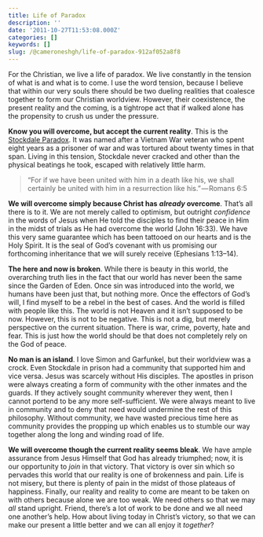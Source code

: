 ```yaml
---
title: Life of Paradox
description: ''
date: '2011-10-27T11:53:08.000Z'
categories: []
keywords: []
slug: /@cameroneshgh/life-of-paradox-912af052a8f8
---
```


For the Christian, we live a life of paradox. We live constantly in the tension of what is and what is to come. I use the word tension, because I believe that within our very souls there should be two dueling realities that coalesce together to form our Christian worldview. However, their coexistence, the present reality and the coming, is a tightrope act that if walked alone has the propensity to crush us under the pressure.

**Know you will overcome, but accept the current reality**. This is the [Stockdale Paradox](http://www.ndoherty.com/stockdale-paradox/). It was named after a Vietnam War veteran who spent eight years as a prisoner of war and was tortured about twenty times in that span. Living in this tension, Stockdale never cracked and other than the physical beatings he took, escaped with relatively little harm.

> “For if we have been united with him in a death like his, we shall certainly be united with him in a resurrection like his.” — Romans 6:5

**We will overcome simply because Christ has** **_already_ overcome**. That’s all there is to it. We are not merely called to optimism, but outright _confidence_ in the words of Jesus when He told the disciples to find their peace in Him in the midst of trials as He had overcome the world (John 16:33). We have this very same guarantee which has been tattooed on our hearts and is the Holy Spirit. It is the seal of God’s covenant with us promising our forthcoming inheritance that we will surely receive (Ephesians 1:13–14).

**The here and now is broken**. While there is beauty in this world, the overarching truth lies in the fact that our world has never been the same since the Garden of Eden. Once sin was introduced into the world, we humans have been just that, but nothing more. Once the effectors of God’s will, I find myself to be a rebel in the best of cases. And the world is filled with people like this. The world is not Heaven and it isn’t supposed to be now. However, this is not to be negative. This is not a dig, but merely perspective on the current situation. There is war, crime, poverty, hate and fear. This is just how the world should be that does not completely rely on the God of peace.

**No man is an island**. I love Simon and Garfunkel, but their worldview was a crock. Even Stockdale in prison had a community that supported him and vice versa. Jesus was scarcely without His disciples. The apostles in prison were always creating a form of community with the other inmates and the guards. If they actively sought community wherever they went, then I cannot portend to be any more self-sufficient. We were always meant to live in community and to deny that need would undermine the rest of this philosophy. Without community, we have wasted precious time here as community provides the propping up which enables us to stumble our way together along the long and winding road of life.

**We will overcome though the current reality seems bleak**. We have ample assurance from Jesus Himself that God has already triumphed; now, it is our opportunity to _join_ in that victory. That victory is over sin which so pervades this world that our reality is one of brokenness and pain. Life is not misery, but there is plenty of pain in the midst of those plateaus of happiness. Finally, our reality and reality to come are meant to be taken on with others because alone we are too weak. We need others so that we may _all_ stand upright. Friend, there’s a lot of work to be done and we all need one another’s help. How about living today in Christ’s victory, so that we can make our present a little better and we can all enjoy it _together_?
